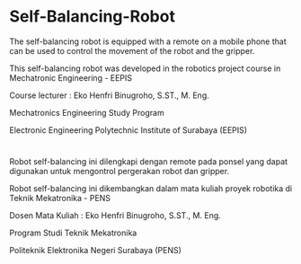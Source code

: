 # Self-Balancing-Robot

The self-balancing robot is equipped with a remote on a mobile phone that can be used to control the movement of the robot and the gripper.

This self-balancing robot was developed in the robotics project course in Mechatronic Engineering - EEPIS

Course lecturer : Eko Henfri Binugroho, S.ST., M. Eng.

Mechatronics Engineering Study Program

Electronic Engineering Polytechnic Institute of Surabaya (EEPIS)

#

Robot self-balancing ini dilengkapi dengan remote pada ponsel yang dapat digunakan untuk mengontrol pergerakan robot dan gripper.

Robot self-balancing ini dikembangkan dalam mata kuliah proyek robotika di Teknik Mekatronika - PENS

Dosen Mata Kuliah : Eko Henfri Binugroho, S.ST., M. Eng.

Program Studi Teknik Mekatronika

Politeknik Elektronika Negeri Surabaya (PENS)

#
